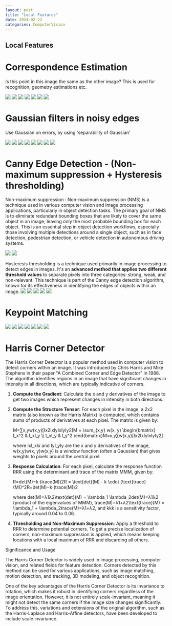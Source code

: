 ```yaml
---
layout: post
title: "Local Features"
date: 2024-02-22
categories: ComputerVision
---
```


## Local Features

# Correspondence Estimation
Is this point in this image the same as the other image? This is used for recognition, geometry estimations etc.

![](/images/2024-02-22/1.png)
![](/images/2024-02-22/2.png)
![](/images/2024-02-22/3.png)
![](/images/2024-02-22/4.png)
![](/images/2024-02-22/5.png)
![](/images/2024-02-22/6.png)
![](/images/2024-02-22/7.png)


# Gaussian filters in noisy edges
Use Gaussian on errors, by using 'separability of Gaussian'

![](/images/2024-02-22/8.png)
![](/images/2024-02-22/9.png)
![](/images/2024-02-22/10.png)
![](/images/2024-02-22/11.png)
![](/images/2024-02-22/12.png)
![](/images/2024-02-22/13.png)
![](/images/2024-02-22/14.png)
![](/images/2024-02-22/15.png)


# Canny Edge Detection - (Non-maximum suppression + Hysteresis thresholding)

Non-maximum suppression : Non-maximum suppression (NMS) is a technique used in various computer vision and image processing applications, particularly in object detection tasks. The primary goal of NMS is to eliminate redundant bounding boxes that are likely to cover the same object in an image, leaving only the most probable bounding box for each object. This is an essential step in object detection workflows, especially those involving multiple detections around a single object, such as in face detection, pedestrian detection, or vehicle detection in autonomous driving systems.


![](/images/2024-02-22/16.png)
![](/images/2024-02-22/17.png)


Hysteresis thresholding is a technique used primarily in image processing to detect edges in images. It's an **advanced method that applies two different threshold values** to separate pixels into three categories: strong, weak, and non-relevant. This technique is part of the Canny edge detection algorithm, known for its effectiveness in identifying the edges of objects within an image.
![](/images/2024-02-22/18.png)
![](/images/2024-02-22/19.png)
![](/images/2024-02-22/20.png)
![](/images/2024-02-22/21.png)
![](/images/2024-02-22/22.png)

# Keypoint Matching

![](/images/2024-02-22/23.png)
![](/images/2024-02-22/24.png)
![](/images/2024-02-22/25.png)
![](/images/2024-02-22/26.png)
![](/images/2024-02-22/27.png)
![](/images/2024-02-22/28.png)
![](/images/2024-02-22/29.png)


# Harris Corner Detector
The Harris Corner Detector is a popular method used in computer vision to detect corners within an image. It was introduced by Chris Harris and Mike Stephens in their paper "A Combined Corner and Edge Detector" in 1988. The algorithm identifies regions in an image that have significant changes in intensity in all directions, which are typically indicative of corners.
1.  **Compute the Gradient**: Calculate the x and y derivatives of the image to get two images which represent changes in intensity in both directions.
    
2.  **Compute the Structure Tensor**: For each pixel in the image, a 2x2 matrix (also known as the Harris Matrix) is computed, which contains sums of products of derivatives at each pixel. The matrix is given by:
    
    M\=∑x,yw(x,y)\[Ix2IxIyIxIyIy2\]M = \\sum\_{x,y} w(x, y) \\begin{bmatrix} I\_x^2 & I\_xI\_y \\\\ I\_xI\_y & I\_y^2 \\end{bmatrix}M\=x,y∑​w(x,y)\[Ix2​Ix​Iy​​Ix​Iy​Iy2​​\]
    
    where IxI\_xIx​ and IyI\_yIy​ are the x and y derivatives of the image, w(x,y)w(x, y)w(x,y) is a window function (often a Gaussian) that gives weights to pixels around the central pixel.
    
3.  **Response Calculation**: For each pixel, calculate the response function RRR using the determinant and trace of the matrix MMM, given by:
    
    R\=det(M)−k⋅(trace(M))2R = \\text{det}(M) - k \\cdot (\\text{trace}(M))^2R\=det(M)−k⋅(trace(M))2
    
    where det(M)\=λ1λ2\\text{det}(M) = \\lambda\_1 \\lambda\_2det(M)\=λ1​λ2​ (product of the eigenvalues of MMM), trace(M)\=λ1+λ2\\text{trace}(M) = \\lambda\_1 + \\lambda\_2trace(M)\=λ1​+λ2​, and kkk is a sensitivity factor, typically around 0.04 to 0.06.
    
4.  **Thresholding and Non-Maximum Suppression**: Apply a threshold to RRR to determine potential corners. To get a precise localization of corners, non-maximum suppression is applied, which means keeping locations with a local maximum of RRR and discarding all others.
    

Significance and Usage

The Harris Corner Detector is widely used in image processing, computer vision, and related fields for feature detection. Corners detected by this method can be used for various applications, such as image matching, motion detection, and tracking, 3D modeling, and object recognition.

One of the key advantages of the Harris Corner Detector is its invariance to rotation, which makes it robust in identifying corners regardless of the image orientation. However, it is not entirely scale-invariant, meaning it might not detect the same corners if the image size changes significantly. To address this, variations and extensions of the original algorithm, such as the Harris-Laplace and Harris-Affine detectors, have been developed to include scale invariance.




